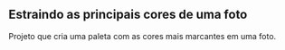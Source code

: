 ## Estraindo as principais cores de uma foto
Projeto que cria uma paleta com as cores mais marcantes em uma foto. 
